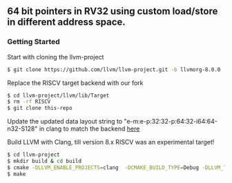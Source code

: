 ## 64 bit pointers in RV32 using custom load/store in different address space.

### Getting Started

Start with cloning the llvm-project 
```sh
$ git clone https://github.com/llvm/llvm-project.git -b llvmorg-8.0.0 
```

Replace the RISCV target backend with our fork
```sh
$ cd llvm-project/llvm/lib/Target
$ rm -rf RISCV
$ git clone this-repo
```

Update the updated data layout string to "e-m:e-p:32:32-p:64:32-i64:64-n32-S128" in clang to match the backend [here](https://github.com/llvm/llvm-project/blob/llvmorg-8.0.0/clang/lib/Basic/Targets/RISCV.h#L81)

Build LLVM with Clang, till version 8.x RISCV was an experimental target!

```sh
$ cd llvm-project
$ mkdir build & cd build
$ cmake -DLLVM_ENABLE_PROJECTS=clang  -DCMAKE_BUILD_TYPE=Debug -DLLVM_TARGETS_TO_BUILD="X86" -DLLVM_EXPERIMENTAL_TARGETS_TO_BUILD="RISCV" -DLLVM_USE_LINKER=gold -DLLVM_ENABLE_Z3_SOLVER=OFF ../llvm
$ make 
```
